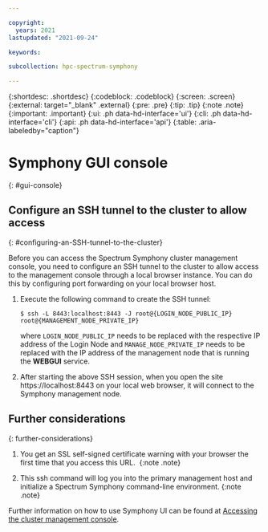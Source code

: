 ```yaml
---

copyright:
  years: 2021
lastupdated: "2021-09-24"

keywords: 

subcollection: hpc-spectrum-symphony

---
```


{:shortdesc: .shortdesc}
{:codeblock: .codeblock}
{:screen: .screen}
{:external: target="_blank" .external}
{:pre: .pre}
{:tip: .tip}
{:note .note}
{:important: .important}
{:ui: .ph data-hd-interface='ui'}
{:cli: .ph data-hd-interface='cli'}
{:api: .ph data-hd-interface='api'}
{:table: .aria-labeledby="caption"}

# Symphony GUI console
{: #gui-console}

## Configure an SSH tunnel to the cluster to allow access
{: #configuring-an-SSH-tunnel-to-the-cluster}

Before you can access the Spectrum Symphony cluster management console, you need to configure an SSH tunnel to the cluster to allow access to the management console through a local browser instance. You can do this by configuring port forwarding on your local browser host. 

1. Execute the following command to create the SSH tunnel:

    ``$ ssh -L 8443:localhost:8443 -J root@{LOGIN_NODE_PUBLIC_IP} root@{MANAGEMENT_NODE_PRIVATE_IP}``

    where ``LOGIN_NODE_PUBLIC_IP`` needs to be replaced with the respective IP address of the Login Node and ``MANAGE_NODE_PRIVATE_IP`` needs to be replaced with the IP address of the management node that is running the **WEBGUI** service.

2. After starting the above SSH session, when you open the site https://localhost:8443 on your local web browser, it will connect to the Symphony management node.

## Further considerations
{: further-considerations}

1. You get an SSL self-signed certificate warning with your browser the first time that you access this URL. 
{:note .note}

2. This ssh command will log you into the primary management host and initialize a Spectrum Symphony command-line environment.
{:note .note}

Further information on how to use Symphony UI can be found at [Accessing the cluster management console](/docs/en/spectrum-symphony/7.3.1?topic=cluster-accessing-management-console#accessing_PMC).

